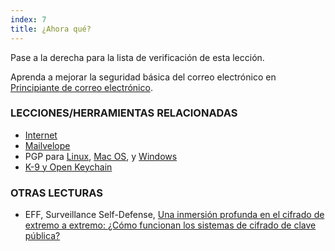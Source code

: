 ```yaml
---
index: 7
title: ¿Ahora qué?
---
```

Pase a la derecha para la lista de verificación de esta lección.

Aprenda a mejorar la seguridad básica del correo electrónico en [Principiante de correo electrónico](umbrella://communications/email/beginner).

### LECCIONES/HERRAMIENTAS RELACIONADAS

*   [Internet](umbrella://communications/the-internet)
*   [Mailvelope](umbrella://tools/messaging/s_mailvelope.md)
*   PGP para [Linux](umbrella://tools/pgp/s_pgp-for-linux.md), [Mac OS](umbrella://tools/pgp/s_pgp-for-mac-os-x.md), y [Windows](umbrella://tools/pgp/s_pgp-for-windows.md)
*   [K-9 y Open Keychain](umbrella://tools/encryption/s_k9-apg.md)

### OTRAS LECTURAS

*   EFF, Surveillance Self-Defense, [Una inmersión profunda en el cifrado de extremo a extremo: ¿Cómo funcionan los sistemas de cifrado de clave pública?](Https://ssd.eff.org/en/module/introduction-public-key-cryptography-and-pgp)
